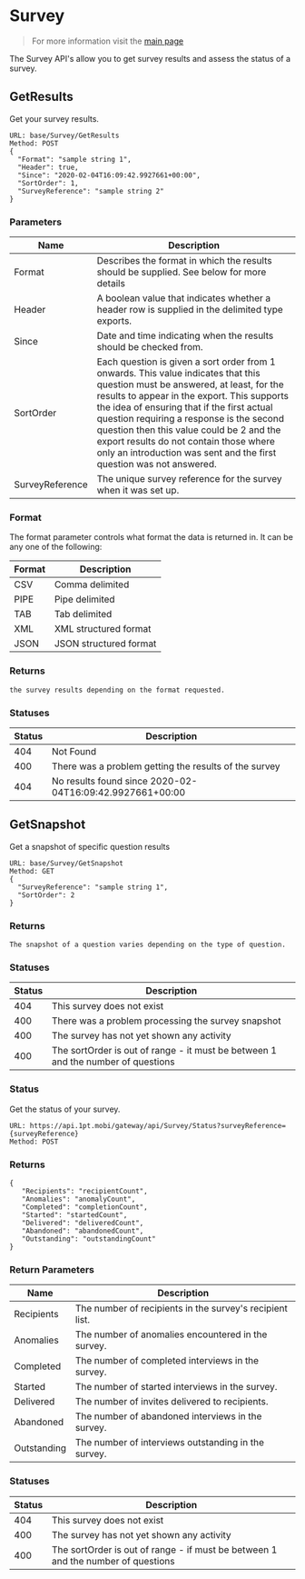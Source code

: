 # Survey

> For more information visit the [main page](../README.md)

The Survey API's allow you to get survey results and assess the status of a survey.

## GetResults
Get your survey results.
```
URL: base/Survey/GetResults
Method: POST
{
  "Format": "sample string 1",
  "Header": true,
  "Since": "2020-02-04T16:09:42.9927661+00:00",
  "SortOrder": 1,
  "SurveyReference": "sample string 2"
}
```
### Parameters

Name | Description
---- | -----------
Format | Describes the format in which the results should be supplied. See below for more details
Header | A boolean value that indicates whether a header row is supplied in the delimited type exports.
Since | Date and time indicating when the results should be checked from.
SortOrder | Each question is given a sort order from 1 onwards. This value indicates that this question must be answered, at least, for the results to appear in the export. This supports the idea of ensuring that if the first actual question requiring a response is the second question then this value could be 2 and the export results do not contain those where only an introduction was sent and the first question was not answered.
SurveyReference | The unique survey reference for the survey when it was set up.

### Format
The format parameter controls what format the data is returned in. It can be any one of the following:

Format | Description
------ | -----------
CSV | Comma delimited
PIPE | Pipe delimited
TAB | Tab delimited
XML | XML structured format
JSON | JSON structured format

### Returns
```
the survey results depending on the format requested.
```
### Statuses

Status | Description
------ | -----------
404 | Not Found
400 | There was a problem getting the results of the survey
404 | No results found since 2020-02-04T16:09:42.9927661+00:00

## GetSnapshot
Get a snapshot of specific question results
```
URL: base/Survey/GetSnapshot
Method: GET
{
  "SurveyReference": "sample string 1",
  "SortOrder": 2
}
```
### Returns
```
The snapshot of a question varies depending on the type of question.
```
### Statuses

Status | Description
------ | -----------
404 | This survey does not exist
400 | There was a problem processing the survey snapshot
400 | The survey has not yet shown any activity
400 | The sortOrder is out of range - it must be between 1 and the number of questions

### Status
Get the status of your survey.
```
URL: https://api.1pt.mobi/gateway/api/Survey/Status?surveyReference={surveyReference}
Method: POST
```
### Returns
```
{
   "Recipients": "recipientCount",
   "Anomalies": "anomalyCount",
   "Completed": "completionCount",
   "Started": "startedCount",
   "Delivered": "deliveredCount",
   "Abandoned": "abandonedCount",
   "Outstanding": "outstandingCount"
}
```
### Return Parameters

Name | Description
---- | -----------
Recipients | The number of recipients in the survey's recipient list.
Anomalies | The number of anomalies encountered in the survey.
Completed | The number of completed interviews in the survey.
Started | The number of started interviews in the survey.
Delivered | The number of invites delivered to recipients.
Abandoned | The number of abandoned interviews in the survey.
Outstanding | The number of interviews outstanding in the survey.

### Statuses

Status | Description
------ | -----------
404 | This survey does not exist
400 | The survey has not yet shown any activity
400 | The sortOrder is out of range - if must be between 1 and the number of questions


